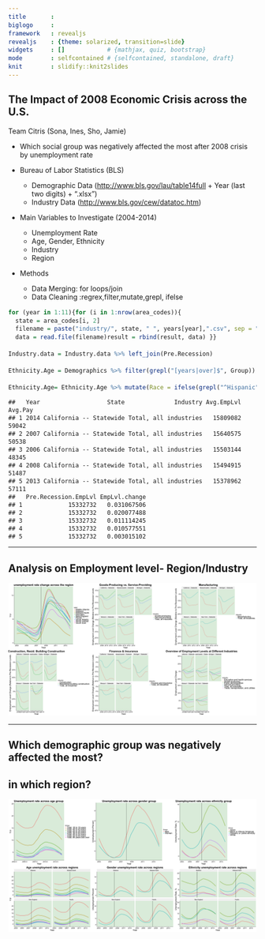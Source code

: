 ```yaml
---
title       :
biglogo     : 
framework   : revealjs
revealjs    : {theme: solarized, transition=slide}
widgets     : []            # {mathjax, quiz, bootstrap}
mode        : selfcontained # {selfcontained, standalone, draft}
knit        : slidify::knit2slides
--- 
```





## The Impact of 2008 Economic Crisis across the U.S.
Team Citris (Sona, Ines, Sho, Jamie)

* Which social group was negatively affected the most after 2008 crisis by unemployment rate
  
* Bureau of Labor Statistics (BLS)
  + Demographic Data
    (http://www.bls.gov/lau/table14full + Year (last two digits) + “.xlsx”)
  + Industry Data
    (http://www.bls.gov/cew/datatoc.htm)

* Main Variables to Investigate (2004-2014)
  + Unemployment Rate
  + Age, Gender, Ethnicity
  + Industry
  + Region
  
* Methods
  + Data Merging: for loops/join
  + Data Cleaning :regrex,filter,mutate,grepl, ifelse
  

```r
for (year in 1:11){for (i in 1:nrow(area_codes)){
  state = area_codes[i, 2]
  filename = paste("industry/", state, " ", years[year],".csv", sep = "")
  data = read.file(filename)result = rbind(result, data) }}
    
Industry.data = Industry.data %>% left_join(Pre.Recession)

Ethnicity.Age = Demographics %>% filter(grepl("[years|over]$", Group))

Ethnicity.Age= Ethnicity.Age %>% mutate(Race = ifelse(grepl("^Hispanic", Group), "Hispanic", ifelse(grepl("^White", Group), "White", "Black")))
```




```
##   Year                   State              Industry Avg.EmpLvl Avg.Pay
## 1 2014 California -- Statewide Total, all industries   15809082   59042
## 2 2007 California -- Statewide Total, all industries   15640575   50538
## 3 2006 California -- Statewide Total, all industries   15503144   48345
## 4 2008 California -- Statewide Total, all industries   15494915   51487
## 5 2013 California -- Statewide Total, all industries   15378962   57111
##   Pre.Recession.EmpLvl EmpLvl.change
## 1             15332732   0.031067506
## 2             15332732   0.020077488
## 3             15332732   0.011114245
## 4             15332732   0.010577551
## 5             15332732   0.003015102
```

---
## Analysis on Employment level- Region/Industry










![plot of chunk unnamed-chunk-5](assets/fig/unnamed-chunk-5-1.png)

---

## Which demographic group was negatively affected the most?       
## in which region? 
![plot of chunk unnamed-chunk-6](assets/fig/unnamed-chunk-6-1.png)



